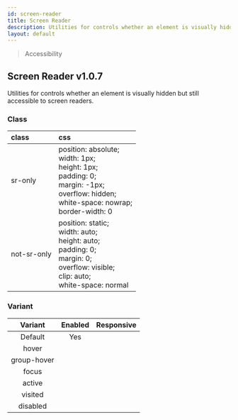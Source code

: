 ```yaml
---
id: screen-reader
title: Screen Reader
description: Utilities for controls whether an element is visually hidden but still accessible to screen readers.
layout: default
---
```


> Accessibility

## Screen Reader <span class="ml-1 px-2 py-1 text-sm text-gray-600 bg-gray-300">v1.0.7</span>

Utilities for controls whether an element is visually hidden but still accessible to screen readers.

### Class

| <span class="px-3 py-1 text-white bg-charcoal-100 rounded-full">class</span> | <span class="px-3 py-1 text-white bg-charcoal-100 rounded-full">css</span> |
|:--|:--|
| sr-only | position: absolute; <br> width: 1px; <br> height: 1px; <br> padding: 0; <br> margin: -1px; <br> overflow: hidden; <br> white-space: nowrap; <br> border-width: 0 |
| not-sr-only | position: static; <br> width: auto; <br> height: auto; <br> padding: 0; <br> margin: 0; <br> overflow: visible; <br> clip: auto; <br> white-space: normal |

### Variant

| <span class="font-semibold underline">Variant</span> | <span class="font-semibold underline">Enabled</span> | <span class="font-semibold underline">Responsive</span> |
|:-:|:-:|:-:|
| Default | Yes | |
| hover| | |
| group-hover | | |
| focus | | |
| active | | |
| visited | | |
| disabled | | |
